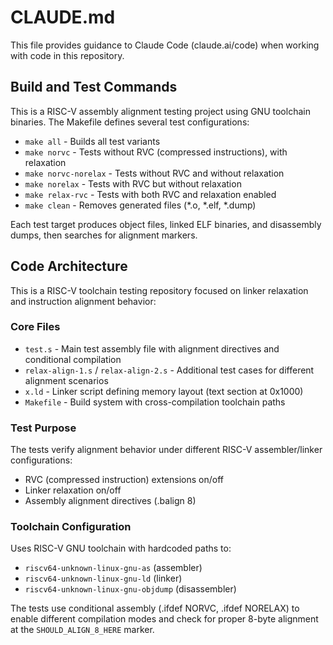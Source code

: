 # CLAUDE.md

This file provides guidance to Claude Code (claude.ai/code) when working with code in this repository.

## Build and Test Commands

This is a RISC-V assembly alignment testing project using GNU toolchain binaries. The Makefile defines several test configurations:

- `make all` - Builds all test variants
- `make norvc` - Tests without RVC (compressed instructions), with relaxation
- `make norvc-norelax` - Tests without RVC and without relaxation
- `make norelax` - Tests with RVC but without relaxation
- `make relax-rvc` - Tests with both RVC and relaxation enabled
- `make clean` - Removes generated files (*.o, *.elf, *.dump)

Each test target produces object files, linked ELF binaries, and disassembly dumps, then searches for alignment markers.

## Code Architecture

This is a RISC-V toolchain testing repository focused on linker relaxation and instruction alignment behavior:

### Core Files
- `test.s` - Main test assembly file with alignment directives and conditional compilation
- `relax-align-1.s` / `relax-align-2.s` - Additional test cases for different alignment scenarios
- `x.ld` - Linker script defining memory layout (text section at 0x1000)
- `Makefile` - Build system with cross-compilation toolchain paths

### Test Purpose
The tests verify alignment behavior under different RISC-V assembler/linker configurations:
- RVC (compressed instruction) extensions on/off
- Linker relaxation on/off
- Assembly alignment directives (.balign 8)

### Toolchain Configuration
Uses RISC-V GNU toolchain with hardcoded paths to:
- `riscv64-unknown-linux-gnu-as` (assembler)
- `riscv64-unknown-linux-gnu-ld` (linker)  
- `riscv64-unknown-linux-gnu-objdump` (disassembler)

The tests use conditional assembly (.ifdef NORVC, .ifdef NORELAX) to enable different compilation modes and check for proper 8-byte alignment at the `SHOULD_ALIGN_8_HERE` marker.